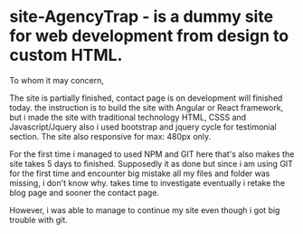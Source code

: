 # site-AgencyTrap - is a dummy site for web development from design to custom HTML.

To whom it may concern,

The site is partially finished, contact page is on development will finished today.
the instruction is to build the site with Angular or React framework, but i made the site with traditional technology HTML, CSSS and Javascript/Jquery
also i used bootstrap and jquery cycle for testimonial section. The site also responsive for max: 480px only.

For the first time i managed to used NPM and GIT here that's also makes the site takes 5 days to finished.
Supposedly it as done but since i am using GIT for the first time and encounter big mistake all my files and folder was missing, i don't know why.
takes time to investigate eventually i retake the blog page and sooner the contact page.

However, i was able to manage to continue my site even though i got big trouble with git.
